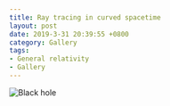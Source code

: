 ```yaml
---
title: Ray tracing in curved spacetime
layout: post
date: 2019-3-31 20:39:55 +0800
category: Gallery
tags:
- General relativity
- Gallery
---
```

![Black hole](2019/black-hole-large.png)